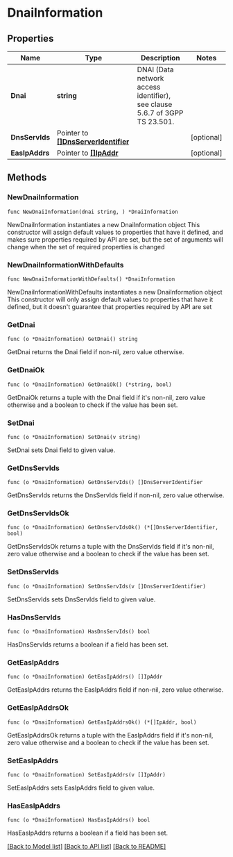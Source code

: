 # DnaiInformation

## Properties

Name | Type | Description | Notes
------------ | ------------- | ------------- | -------------
**Dnai** | **string** | DNAI (Data network access identifier), see clause 5.6.7 of 3GPP TS 23.501. | 
**DnsServIds** | Pointer to [**[]DnsServerIdentifier**](DnsServerIdentifier.md) |  | [optional] 
**EasIpAddrs** | Pointer to [**[]IpAddr**](IpAddr.md) |  | [optional] 

## Methods

### NewDnaiInformation

`func NewDnaiInformation(dnai string, ) *DnaiInformation`

NewDnaiInformation instantiates a new DnaiInformation object
This constructor will assign default values to properties that have it defined,
and makes sure properties required by API are set, but the set of arguments
will change when the set of required properties is changed

### NewDnaiInformationWithDefaults

`func NewDnaiInformationWithDefaults() *DnaiInformation`

NewDnaiInformationWithDefaults instantiates a new DnaiInformation object
This constructor will only assign default values to properties that have it defined,
but it doesn't guarantee that properties required by API are set

### GetDnai

`func (o *DnaiInformation) GetDnai() string`

GetDnai returns the Dnai field if non-nil, zero value otherwise.

### GetDnaiOk

`func (o *DnaiInformation) GetDnaiOk() (*string, bool)`

GetDnaiOk returns a tuple with the Dnai field if it's non-nil, zero value otherwise
and a boolean to check if the value has been set.

### SetDnai

`func (o *DnaiInformation) SetDnai(v string)`

SetDnai sets Dnai field to given value.


### GetDnsServIds

`func (o *DnaiInformation) GetDnsServIds() []DnsServerIdentifier`

GetDnsServIds returns the DnsServIds field if non-nil, zero value otherwise.

### GetDnsServIdsOk

`func (o *DnaiInformation) GetDnsServIdsOk() (*[]DnsServerIdentifier, bool)`

GetDnsServIdsOk returns a tuple with the DnsServIds field if it's non-nil, zero value otherwise
and a boolean to check if the value has been set.

### SetDnsServIds

`func (o *DnaiInformation) SetDnsServIds(v []DnsServerIdentifier)`

SetDnsServIds sets DnsServIds field to given value.

### HasDnsServIds

`func (o *DnaiInformation) HasDnsServIds() bool`

HasDnsServIds returns a boolean if a field has been set.

### GetEasIpAddrs

`func (o *DnaiInformation) GetEasIpAddrs() []IpAddr`

GetEasIpAddrs returns the EasIpAddrs field if non-nil, zero value otherwise.

### GetEasIpAddrsOk

`func (o *DnaiInformation) GetEasIpAddrsOk() (*[]IpAddr, bool)`

GetEasIpAddrsOk returns a tuple with the EasIpAddrs field if it's non-nil, zero value otherwise
and a boolean to check if the value has been set.

### SetEasIpAddrs

`func (o *DnaiInformation) SetEasIpAddrs(v []IpAddr)`

SetEasIpAddrs sets EasIpAddrs field to given value.

### HasEasIpAddrs

`func (o *DnaiInformation) HasEasIpAddrs() bool`

HasEasIpAddrs returns a boolean if a field has been set.


[[Back to Model list]](../README.md#documentation-for-models) [[Back to API list]](../README.md#documentation-for-api-endpoints) [[Back to README]](../README.md)


